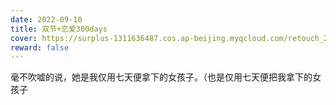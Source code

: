 ```yaml
---
date: 2022-09-10
title: 双节+恋爱300days
cover: https://surplus-1311636487.cos.ap-beijing.myqcloud.com/retouch_2022071201075019.jpg
reward: false
---
```

毫不吹嘘的说，她是我仅用七天便拿下的女孩子。（也是仅用七天便把我拿下的女孩子
